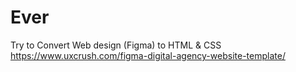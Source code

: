 # Ever
Try to Convert Web design (Figma) to HTML &amp; CSS
https://www.uxcrush.com/figma-digital-agency-website-template/
